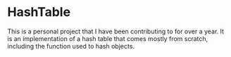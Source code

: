# HashTable
This is a personal project that I have been contributing to for over a year. It is an implementation of a hash table that comes mostly from scratch, including the function used to hash objects. 
